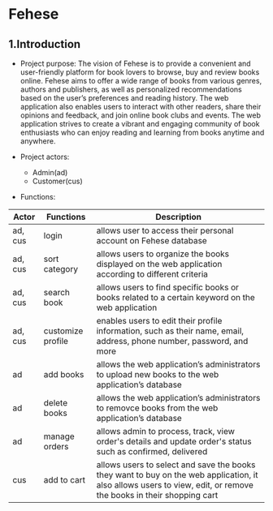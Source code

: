 # Fehese

## 1.Introduction

- Project purpose: The vision of Fehese is to provide a convenient and user-friendly platform for book lovers to browse, buy and review books online. Fehese aims to offer a wide range of books from various genres, authors and publishers, as well as personalized recommendations based on the user’s preferences and reading history. The web application also enables users to interact with other readers, share their opinions and feedback, and join online book clubs and events. The web application strives to create a vibrant and engaging community of book enthusiasts who can enjoy reading and learning from books anytime and anywhere.

- Project actors:
  - Admin(ad)
  - Customer(cus)

- Functions:

| Actor | Functions | Description |
| --- | --- | --- |
| ad, cus | login | allows user to access their personal account on Fehese database |
| ad, cus | sort category | allows users to organize the books displayed on the web application according to different criteria |
| ad, cus | search book | allows users to find specific books or books related to a certain keyword on the web application |
| ad, cus | customize profile | enables users to edit their profile information, such as their name, email, address, phone number, password, and more |
| ad | add books | allows the web application’s administrators to upload new books to the web application’s database |
| ad | delete books | allows the web application’s administrators to removce books from the web application’s database | 
| ad | manage orders | allows admin to process, track, view order's details and update order's status such as confirmed, delivered |
| cus | add to cart | allows users to select and save the books they want to buy on the web application, it also allows users to view, edit, or remove the books in their shopping cart |
